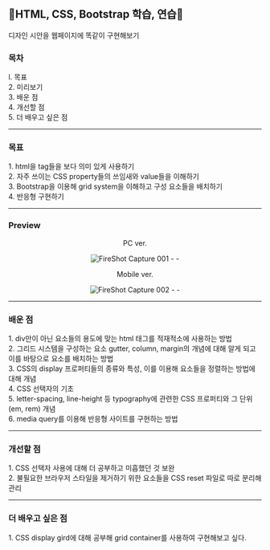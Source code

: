 <h2>🌷HTML, CSS, Bootstrap 학습, 연습🌷</h2>
디자인 시안을 웹페이지에 똑같이 구현해보기

<h3>목차</h3>
l. 목표<br>
2. 미리보기<br>
3. 배운 점<br>
4. 개선할 점<br>
5. 더 배우고 싶은 점

<hr>
<h3>목표</h3>
1. html을 tag들을 보다 의미 있게 사용하기<br>
2. 자주 쓰이는 CSS property들의 쓰임새와 value들을 이해하기<br>
3. Bootstrap을 이용해 grid system을 이해하고 구성 요소들을 배치하기<br>
4. 반응형 구현하기

<hr>
<h3>Preview</h3>
<div align="center">
<p>PC ver.</p>

![FireShot Capture 001 -  - ](https://user-images.githubusercontent.com/69294741/139630261-9d192c32-c9ac-4dde-af5d-add3972bfa3d.png)

<p>Mobile ver.</p>

![FireShot Capture 002 -  - ](https://user-images.githubusercontent.com/69294741/139630259-385f5561-a5b9-4302-82a6-468442188206.png)
</div>

<hr>
<h3>배운 점</h3>
1. div만이 아닌 요소들의 용도에 맞는 html 태그를 적재적소에 사용하는 방법<br>
2. 그리드 시스템을 구성하는 요소 gutter, column, margin의 개념에 대해 알게 되고 이를 바탕으로 요소를 배치하는 방법<br>
3. CSS의 display 프로퍼티들의 종류와 특성, 이를 이용해 요소들을 정렬하는 방법에 대해 개념<br>
4. CSS 선택자의 기초<br>
5. letter-spacing, line-height 등 typography에 관련한 CSS 프로퍼티와 그 단위(em, rem) 개념<br>
6. media query를 이용해 반응형 사이트를 구현하는 방법

<hr>
<h3>개선할 점</h3>
1. CSS 선택자 사용에 대해 더 공부하고 미흡했던 것 보완<br>
2. 불필요한 브라우저 스타일을 제거하기 위한 요소들을 CSS reset 파일로 따로 분리해 관리<br>

<hr>
<h3>더 배우고 싶은 점</h3>
1. CSS display gird에 대해 공부해 grid container를 사용하여 구현해보고 싶다.
